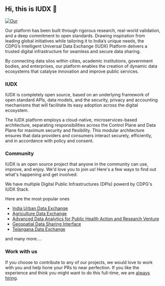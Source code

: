 ## Hi, this is IUDX 👋

[![Our](https://img.shields.io/static/v1?label=Our&message=Website&color=blue)](https://dataforpublicgood.org.in/technology/)

Our platform has been built through rigorous research, real-world validation, and a deep commitment to open standards. Drawing inspiration from leading global initiatives while tailoring it to India’s unique needs, the CDPG’s Intelligent Universal Data Exchange (IUDX) Platform delivers a trusted digital infrastructure for seamless and secure data sharing.

By connecting data silos within cities, academic institutions, government bodies, and enterprises, our platform enables the creation of dynamic data ecosystems that catalyse innovation and improve public services.

### IUDX 
IUDX is completely open source, based on an underlying framework of open standard APIs, data models, and the security, privacy and accounting mechanisms that will facilitate its easy adoption across the digital ecosystem.

The IUDX platform employs a cloud-native, microservices-based architecture, separating responsibilities across the Control Plane and Data Plane for maximum security and flexibility. This modular architecture ensures that data providers and consumers interact securely, efficiently, and in accordance with policy and consent.

<!--

**Here are some ideas to get you started:**

🙋‍♀️ A short introduction - what is your organization all about?
🌈 Contribution guidelines - how can the community get involved?
👩‍💻 Useful resources - where can the community find your docs? Is there anything else the community should know?
🍿 Fun facts - what does your team eat for breakfast?
🧙 Remember, you can do mighty things with the power of [Markdown](https://docs.github.com/github/writing-on-github/getting-started-with-writing-and-formatting-on-github/basic-writing-and-formatting-syntax)
-->
### Community
IUDX is an open source project that anyone in the community can use, improve, and enjoy. We'd love you to join us! Here's a few ways to find out what's happening and get involved:

We have multiple Digital Public Infrastructures (DPIs) powerd by CDPG's IUDX Stack. 

Here are the most popular ones

- [India Urban Data Exchange](https://iudx.org.in/) 
- [Agriculture Data Exchange](https://dataexplorer.ts.adex.org.in/)
- [Advanced Data Analytics for Public Health Action and Research Venture](https://adarv.in/)
- [Geospatial Data Sharing Interface](https://catalogue.geospatial.org.in/)
- [Telangana Data Exchange](https://tgdex.telangana.gov.in/)

and many more....

### Work with us

If you choose to contribute to any of our projects, we would love to work with you and help hone your PRs to near perfection. If you like the experience and think you might want to do this full-time, we are [always hiring](https://dataforpublicgood.org.in/careers/).
